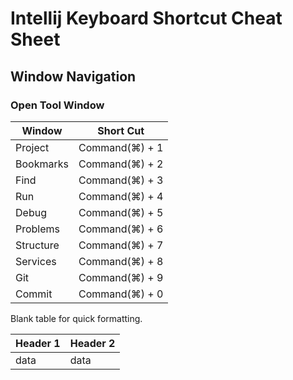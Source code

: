# Intellij Keyboard Shortcut Cheat Sheet


## Window Navigation

### Open Tool Window

| Window  | Short Cut |
| -- | -- |
| Project | Command(⌘) + 1 |
| Bookmarks | Command(⌘) + 2 |
| Find | Command(⌘) + 3 |
| Run | Command(⌘) + 4 |
| Debug | Command(⌘) + 5 |
| Problems | Command(⌘) + 6 |
| Structure | Command(⌘) + 7 |
| Services | Command(⌘) + 8 |
| Git | Command(⌘) + 9 |
| Commit | Command(⌘) + 0 |



Blank table for quick formatting.

| Header 1  | Header 2 |
| --------  | -------- |
| data | data |
